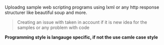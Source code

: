 Uploadng sample web scripting programs using lxml or any http response structurer like beautiful soup and more.

>Creating an issue with taken in account if it is new idea for the samples or any problem with code

**Programming style is langauge specific, if not the use camle case style**

